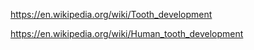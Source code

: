 https://en.wikipedia.org/wiki/Tooth_development

https://en.wikipedia.org/wiki/Human_tooth_development
